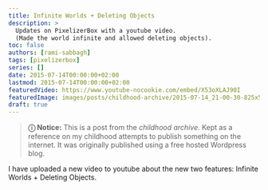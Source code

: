 ```yaml
---
title: Infinite Worlds + Deleting Objects
description: >
  Updates on PixelizerBox with a youtube video.
  (Made the world infinite and allowed deleting objects).
toc: false
authors: [rami-sabbagh]
tags: [pixelizerbox]
series: []
date: 2015-07-14T00:00:00+02:00
lastmod: 2015-07-14T00:00:00+02:00
featuredVideo: https://www.youtube-nocookie.com/embed/X53oXLAJ90I
featuredImage: images/posts/childhood-archive/2015-07-14_21-00-30-825x510.png
draft: true
---
```


> **ⓘ Notice:** This is a post from the _childhood archive_. Kept as a reference on my childhood attempts to publish something on the internet. It was originally published using a free hosted Wordpress blog.

I have uploaded a new video to youtube about the new two features: Infinite Worlds + Deleting Objects.
